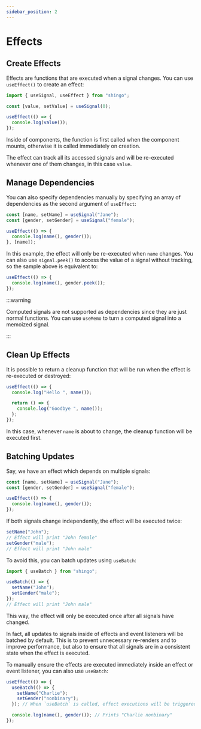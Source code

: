 ```yaml
---
sidebar_position: 2
---
```


# Effects

## Create Effects

Effects are functions that are executed when a signal changes. You can use
`useEffect()` to create an effect:

```ts
import { useSignal, useEffect } from "shingo";

const [value, setValue] = useSignal(0);

useEffect(() => {
  console.log(value());
});
```

Inside of components, the function is first called when the component mounts,
otherwise it is called immediately on creation.

The effect can track all its accessed signals and will be re-executed whenever
one of them changes, in this case `value`.

## Manage Dependencies

You can also specify dependencies manually by specifying an array of
dependencies as the second argument of `useEffect`:

```ts
const [name, setName] = useSignal("Jane");
const [gender, setGender] = useSignal("female");

useEffect(() => {
  console.log(name(), gender());
}, [name]);
```

In this example, the effect will only be re-executed when `name` changes. You
can also use `signal.peek()` to access the value of a signal without tracking,
so the sample above is equivalent to:

```ts
useEffect(() => {
  console.log(name(), gender.peek());
});
```

:::warning

Computed signals are not supported as dependencies since they are just normal
functions. You can use `useMemo` to turn a computed signal into a memoized
signal.

:::

## Clean Up Effects

It is possible to return a cleanup function that will be run when the effect is
re-executed or destroyed:

```ts
useEffect(() => {
  console.log("Hello ", name());

  return () => {
    console.log("Goodbye ", name());
  };
});
```

In this case, whenever `name` is about to change, the cleanup function will be
executed first.

## Batching Updates

Say, we have an effect which depends on multiple signals:

```ts
const [name, setName] = useSignal("Jane");
const [gender, setGender] = useSignal("female");

useEffect(() => {
  console.log(name(), gender());
});
```

If both signals change independently, the effect will be executed twice:

```ts
setName("John");
// Effect will print "John female"
setGender("male");
// Effect will print "John male"
```

To avoid this, you can batch updates using `useBatch`:

```ts
import { useBatch } from "shingo";

useBatch(() => {
  setName("John");
  setGender("male");
});
// Effect will print "John male"
```

This way, the effect will only be executed once after all signals have changed.

In fact, all updates to signals inside of effects and event listeners will be
batched by default. This is to prevent unnecessary re-renders and to improve
performance, but also to ensure that all signals are in a consistent state when
the effect is executed.

To manually ensure the effects are executed immediately inside an effect or
event listener, you can also use `useBatch`:

```ts
useEffect(() => {
  useBatch(() => {
    setName("Charlie");
    setGender("nonbinary");
  }); // When `useBatch` is called, effect executions will be triggered

  console.log(name(), gender()); // Prints "Charlie nonbinary"
});
```
